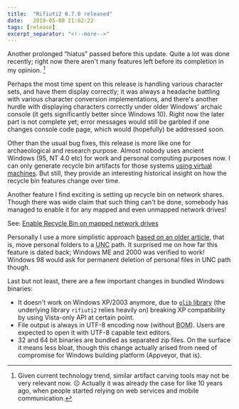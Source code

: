 ```yaml
---
title:  "Rifiuti2 0.7.0 released"
date:   2019-05-08 21:02:22
tags: [release]
excerpt_separator: "<!--more-->"
---
```


Another prolonged &ldquo;hiatus&rdquo; passed before this update.
Quite a lot was done recently; right now there aren't
many features left before its completion in my opinion. <!--more--> [^1]

Perhaps the most time spent on this release is handling various character
sets, and have them display correctly; it was always a headache battling
with various character conversion implementations, and there's another
hurdle with displaying characters correctly under older Windows' archaic
console (it gets significantly better since Windows 10). Right now the
later part is not complete yet; error messages would still be garbled
if one changes console code page, which would (hopefully) be addressed soon.

Other than the usual bug fixes,
this release is more like one for archaeological and research purpose.
Almost nobody uses ancient Windows (95, NT 4.0 etc) for work and personal
computing purposes now. I can only generate recycle bin artifacts for those
systems [using virtual machines][1]. But still, they provide an interesting
historical insight on how the recycle bin features change over time.

[1]: https://forums.virtualbox.org/viewtopic.php?t=9918

Another feature I find exciting is setting up recycle bin on network shares.
Though there was wide claim that such thing can't be done, somebody has
managed to enable it for any mapped and even unmapped network drives!

See: [Enable Recycle Bin on mapped network drives][2]

[2]: https://social.technet.microsoft.com/Forums/windows/en-US/a349801f-398f-4139-8e8b-b0a92f599e2b/enable-recycle-bin-on-mapped-network-drives?forum=w8itpronetworking

Personally I use a more simplistic approach [based on an older article][3],
that is, move personal folders to a
<abbr title="Universal Naming Convention" class="initialism">UNC</abbr>
path. It surprised me on how far
this feature is dated back; Windows ME and 2000 was verified to work!
Windows 98 would ask for permanent deletion of personal files in UNC path
though.

[3]: https://forums.mydigitallife.net/threads/tip-network-recycle-bin.16974/

Last but not least, there are a few important changes in bundled Windows
binaries:
* It doesn't work on Windows XP/2003 anymore, due to [`glib` library][4]
(the underlying library `rifiuti2` relies heavily on) breaking
XP compatibility by using Vista-only API at certain point.
* File output is always in UTF-8 encoding now (without
<abbr title="Byte Order Mark" class="initialism">BOM</abbr>).
Users are expected to open it with UTF-8 capable text editors.
* 32 and 64 bit binaries are bundled as separated zip files. On the
surface it means less bloat, though this change actually arised from
need of compromise for Windows building platform (Appveyor, that is).

[4]: https://gitlab.gnome.org/GNOME/glib

[^1]: Given current technology trend, similar artifact carving tools may not be
      very relevant now. &#x2639; Actually it was already the case for like 10
      years ago, when people started relying on web services and mobile communication.
